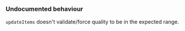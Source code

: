 ### Undocumented behaviour

`updateItems` doesn't validate/force quality to be in the expected range.

